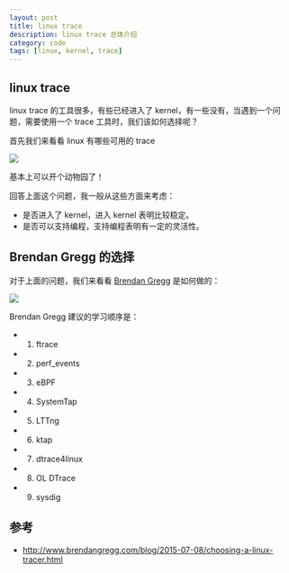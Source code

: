 ```yaml
---
layout: post
title: linux trace
description: linux trace 总体介绍
category: code
tags: [linux, kernel, trace]
---
```

## linux trace 
linux trace 的工具很多，有些已经进入了 kernel，有一些没有，当遇到一个问题，需要使用一个 trace 工具时，我们该如何选择呢？

首先我们来看看 linux 有哪些可用的 trace

![](http://www.brendangregg.com/blog/images/2015/tracing_ponies.png)

基本上可以开个动物园了！

回答上面这个问题，我一般从这些方面来考虑：

- 是否进入了 kernel，进入 kernel 表明比较稳定。
- 是否可以支持编程，支持编程表明有一定的灵活性。

## Brendan Gregg 的选择
对于上面的问题，我们来看看 [Brendan Gregg](http://www.brendangregg.com/blog/index.html) 是如何做的：

![](http://www.brendangregg.com/blog/images/2015/choosing_a_tracer.png)

Brendan Gregg 建议的学习顺序是：

- 1. ftrace
- 2. perf_events
- 3. eBPF
- 4. SystemTap
- 5. LTTng
- 6. ktap
- 7. dtrace4linux
- 8. OL DTrace
- 9. sysdig

## 参考

- http://www.brendangregg.com/blog/2015-07-08/choosing-a-linux-tracer.html

[-10]:    http://hushi55.github.io/  "-10"
